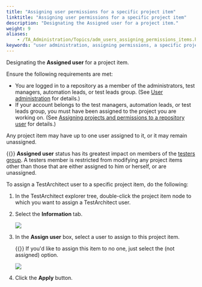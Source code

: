```yaml
--- 
title: "Assigning user permissions for a specific project item"
linktitle: "Assigning user permissions for a specific project item"
description: "Designating the Assigned user for a project item."
weight: 9
aliases: 
    - /TA_Administration/Topics/adm_users_assigning_permissions_items.html
keywords: "user administration, assigning permissions, a specific project item"
---
```


Designating the **Assigned user** for a project item.

Ensure the following requirements are met:

-   You are logged in to a repository as a member of the administrators, test managers, automation leads, or test leads group. \(See [User administration](/TA_Administration/Topics/User_administration.html) for details.\)
-   If your account belongs to the test managers, automation leads, or test leads group, you must have been assigned to the project you are working on. \(See [Assigning projects and permissions to a repository user](/TA_Administration/Topics/User_administration.html) for details.\)

Any project item may have up to one user assigned to it, or it may remain unassigned.

{{<note>}} **Assigned user** status has its greatest impact on members of the [testers group](/TA_Help/Topics/Projects_assign_user.html). A testers member is restricted from modifying any project items other than those that are either assigned to him or herself, or are unassigned.

To assign a TestArchitect user to a specific project item, do the following:

1.  In the TestArchitect explorer tree, double-click the project item node to which you want to assign a TestArchitect user.

2.  Select the **Information** tab.

    ![](/images/TA_Administration/Images/assigning_projects_item_Information.png)

3.  In the **Assign user** box, select a user to assign to this project item.

    {{<tip>}} If you'd like to assign this item to no one, just select the \(not assigned\) option.

    ![](/images/TA_Administration/Images/assigning_projects_item.png)

4.  Click the **Apply** button.




